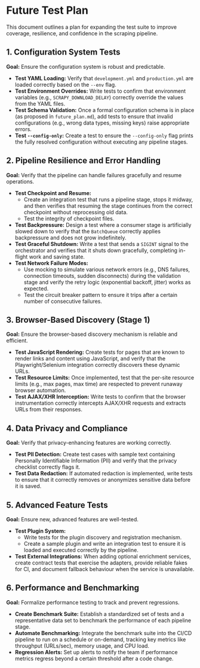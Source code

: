 # Future Test Plan

This document outlines a plan for expanding the test suite to improve coverage, resilience, and confidence in the scraping pipeline.

## 1. Configuration System Tests

**Goal:** Ensure the configuration system is robust and predictable.

- **Test YAML Loading:** Verify that `development.yml` and `production.yml` are loaded correctly based on the `--env` flag.
- **Test Environment Overrides:** Write tests to confirm that environment variables (e.g., `SCRAPY_DOWNLOAD_DELAY`) correctly override the values from the YAML files.
- **Test Schema Validation:** Once a formal configuration schema is in place (as proposed in `future_plan.md`), add tests to ensure that invalid configurations (e.g., wrong data types, missing keys) raise appropriate errors.
- **Test `--config-only`:** Create a test to ensure the `--config-only` flag prints the fully resolved configuration without executing any pipeline stages.

## 2. Pipeline Resilience and Error Handling

**Goal:** Verify that the pipeline can handle failures gracefully and resume operations.

- **Test Checkpoint and Resume:**
  - Create an integration test that runs a pipeline stage, stops it midway, and then verifies that resuming the stage continues from the correct checkpoint without reprocessing old data.
  - Test the integrity of checkpoint files.
- **Test Backpressure:** Design a test where a consumer stage is artificially slowed down to verify that the `BatchQueue` correctly applies backpressure and does not grow indefinitely.
- **Test Graceful Shutdown:** Write a test that sends a `SIGINT` signal to the orchestrator and verifies that it shuts down gracefully, completing in-flight work and saving state.
- **Test Network Failure Modes:**
  - Use mocking to simulate various network errors (e.g., DNS failures, connection timeouts, sudden disconnects) during the validation stage and verify the retry logic (exponential backoff, jitter) works as expected.
  - Test the circuit breaker pattern to ensure it trips after a certain number of consecutive failures.

## 3. Browser-Based Discovery (Stage 1)

**Goal:** Ensure the browser-based discovery mechanism is reliable and efficient.

- **Test JavaScript Rendering:** Create tests for pages that are known to render links and content using JavaScript, and verify that the Playwright/Selenium integration correctly discovers these dynamic URLs.
- **Test Resource Limits:** Once implemented, test that the per-site resource limits (e.g., max pages, max time) are respected to prevent runaway browser automation.
- **Test AJAX/XHR Interception:** Write tests to confirm that the browser instrumentation correctly intercepts AJAX/XHR requests and extracts URLs from their responses.

## 4. Data Privacy and Compliance

**Goal:** Verify that privacy-enhancing features are working correctly.

- **Test PII Detection:** Create test cases with sample text containing Personally Identifiable Information (PII) and verify that the privacy checklist correctly flags it.
- **Test Data Redaction:** If automated redaction is implemented, write tests to ensure that it correctly removes or anonymizes sensitive data before it is saved.

## 5. Advanced Feature Tests

**Goal:** Ensure new, advanced features are well-tested.

- **Test Plugin System:**
  - Write tests for the plugin discovery and registration mechanism.
  - Create a sample plugin and write an integration test to ensure it is loaded and executed correctly by the pipeline.
- **Test External Integrations:** When adding optional enrichment services, create contract tests that exercise the adapters, provide reliable fakes for CI, and document fallback behaviour when the service is unavailable.

## 6. Performance and Benchmarking

**Goal:** Formalize performance testing to track and prevent regressions.

- **Create Benchmark Suite:** Establish a standardized set of tests and a representative data set to benchmark the performance of each pipeline stage.
- **Automate Benchmarking:** Integrate the benchmark suite into the CI/CD pipeline to run on a schedule or on-demand, tracking key metrics like throughput (URLs/sec), memory usage, and CPU load.
- **Regression Alerts:** Set up alerts to notify the team if performance metrics regress beyond a certain threshold after a code change.
